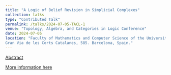 ```yaml
---
title: "A Logic of Belief Revision in Simplicial Complexes"
collection: talks
type: "Contributed Talk"
permalink: /talks/2024-07-05-TACL-1
venue: "Topology, Algebra, and Categories in Logic Conference"
date: 2024-07-05
location: "Faculty of Mathematics and Computer Science of the University of Barcelona
Gran Via de les Corts Catalanes, 585. Barcelona, Spain."
---
```


[Abstract](https://iiia.csic.es/tacl2024/abstracts/conference/contributed/TACL_2024_paper_100.pdf)

[More information here](https://iiia.csic.es/tacl2024/#site-header)
